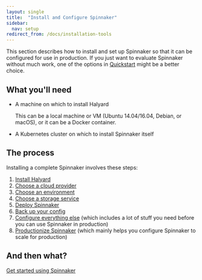 ```yaml
---
layout: single
title:  "Install and Configure Spinnaker"
sidebar:
  nav: setup
redirect_from: /docs/installation-tools
---
```


This section describes how to install and set up Spinnaker so that it can be configured for
use in production. If you just want to evaluate Spinnaker without much work, one of the options
in [Quickstart](/setup/quickstart/) might be a better choice.

## What you'll need

* A machine on which to install Halyard

  This can be a local machine or VM (Ubuntu 14.04/16.04, Debian, or macOS), or
  it can be a Docker container.

* A Kubernetes cluster on which to install Spinnaker itself

## The process

Installing a complete Spinnaker involves these steps:
1. [Install Halyard](/setup/install/halyard/)
1. [Choose a cloud provider](/setup/install/providers/)
1. [Choose an environment](/setup/install/environment/)
1. [Choose a storage service](/setup/install/storage/)
1. [Deploy Spinnaker](/setup/install/deploy/)
1. [Back up your config](/setup/install/backups/)
1. [Configure everything else](/setup/other_config/) (which includes a lot of
  stuff you need before you can use Spinnaker in production)
1. [Productionize Spinnaker](/setup/productionize/) (which mainly helps you
  configure Spinnaker to scale for production)

## And then what?

[Get started using Spinnaker](/guides/user/get-started)

